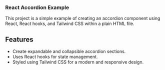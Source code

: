 ### React Accordion Example

This project is a simple example of creating an accordion component using React, React hooks, and Tailwind CSS within a plain HTML file.

## Features

- Create expandable and collapsible accordion sections.
- Uses React hooks for state management.
- Styled using Tailwind CSS for a modern and responsive design.
